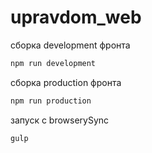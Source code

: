 # upravdom_web

сборка development фронта
```javascript
npm run development
```

сборка production фронта
```javascript
npm run production
```

запуск с browserySync
```javascript
gulp
```
